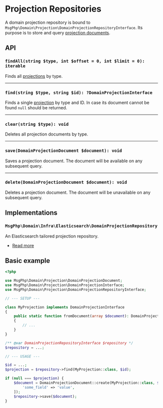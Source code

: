 # Projection Repositories

A domain projection repository is bound to `MsgPhp\Domain\Projection\DomainProjectionRepositoryInterface`. Its purpose
is to store and query [projection documents](documents.md).

## API

### `findAll(string $type, int $offset = 0, int $limit = 0): iterable`

Finds all [projections](models.md) by type.

---

### `find(string $type, string $id): ?DomainProjectionInterface`

Finds a single [projection](models.md) by type and ID. In case its document cannot be found `null` should be returned.

---

### `clear(string $type): void`

Deletes all projection documents by type.

---

### `save(DomainProjectionDocument $document): void`

Saves a projection document. The document will be available on any subsequent query.

---

### `delete(DomainProjectionDocument $document): void`

Deletes a projection document. The document will be unavailable on any subsequent query.

## Implementations

### `MsgPhp\Domain\Infra\Elasticsearch\DomainProjectionRepository`

An Elasticsearch tailored projection repository.

- [Read more](../infrastructure/elasticsearch.md#domain-projection-repository)

## Basic example

```php
<?php

use MsgPhp\Domain\Projection\DomainProjectionDocument;
use MsgPhp\Domain\Projection\DomainProjectionInterface;
use MsgPhp\Domain\Projection\DomainProjectionRepositoryInterface;

// --- SETUP ---

class MyProjection implements DomainProjectionInterface
{
    public static function fromDocument(array $document): DomainProjectionInterface
    {
        // ...
    }
}

/** @var DomainProjectionRepositoryInterface $repository */
$repository = ...;

// --- USAGE ---

$id = ...;
$projection = $repository->find(MyProjection::class, $id);

if (null === $projection) {
    $document = DomainProjectionDocument::create(MyProjection::class, $id, [
        'some_field' => 'value',
    ]);
    $repository->save($document);
}
```
